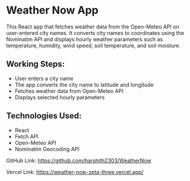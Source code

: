 # Weather Now App

This React app that fetches weather data from the Open-Meteo API on user-entered city names. It converts city names to coordinates using the Nominatim API and displays hourly weather parameters such as temperature, humidity, wind speed, soil temperature, and soil moisture.

## Working Steps:

- User enters a city name
- The app converts the city name to latitude and longitude
- Fetches weather data from Open-Meteo API
- Displays selected hourly parameters

## Technologies Used:

- React
- Fetch API
- Open-Meteo API
- Nominatim Geocoding API

GitHub Link: https://github.com/harshith2303/WeatherNow

Vercel Link: https://weather-now-zeta-three.vercel.app/
